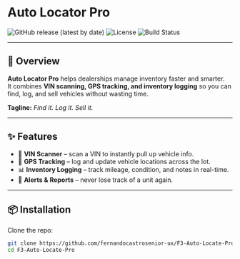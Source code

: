 # Auto Locator Pro

![GitHub release (latest by date)](https://img.shields.io/github/v/release/fernandocastrosenior-ux/F3-Auto-Locate-Pro)
![License](https://img.shields.io/github/license/fernandocastrosenior-ux/F3-Auto-Locate-Pro)
![Build Status](https://github.com/fernandocastrosenior-ux/F3-Auto-Locate-Pro/actions/workflows/main.yml/badge.svg)

---

## 🚗 Overview
**Auto Locator Pro** helps dealerships manage inventory faster and smarter.  
It combines **VIN scanning, GPS tracking, and inventory logging** so you can find, log, and sell vehicles without wasting time.

**Tagline:** *Find it. Log it. Sell it.*

---

## ✨ Features
- 📸 **VIN Scanner** – scan a VIN to instantly pull up vehicle info.  
- 📍 **GPS Tracking** – log and update vehicle locations across the lot.  
- 📊 **Inventory Logging** – track mileage, condition, and notes in real-time.  
- 🔔 **Alerts & Reports** – never lose track of a unit again.  

---

## 📦 Installation
Clone the repo:
```bash
git clone https://github.com/fernandocastrosenior-ux/F3-Auto-Locate-Pro.git
cd F3-Auto-Locate-Pro
